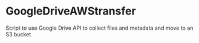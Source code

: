 # GoogleDriveAWStransfer
Script to use Google Drive API to collect files and metadata and move to an S3 bucket
